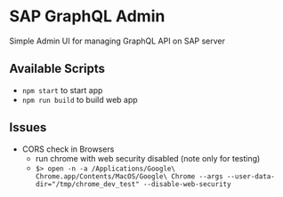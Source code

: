 # SAP GraphQL Admin

Simple Admin UI for managing GraphQL API on SAP server


## Available Scripts
* `npm start` to start app
* `npm run build` to build web app

## Issues
* CORS check in Browsers
  * run chrome with web security disabled (note only for testing)
  * `$> open -n -a /Applications/Google\ Chrome.app/Contents/MacOS/Google\ Chrome --args --user-data-dir="/tmp/chrome_dev_test" --disable-web-security`